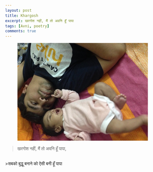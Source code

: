 ```yaml
---
layout: post
title: Khargosh
excerpt: खरगोश नहीं, मैं तो अवनि हूँ पापा
tags: [Avni, poetry]
comments: true
---
```

<figure>
    <a href="/images/khargosh.jpg"><img src="/images/khargosh.jpg"></a>
</figure>

>खरगोश नहीं, मैं तो अवनि हूँ पापा,
<br />
>सबको बुद्धू बनाने को ऐसी बनी हूँ पापा
